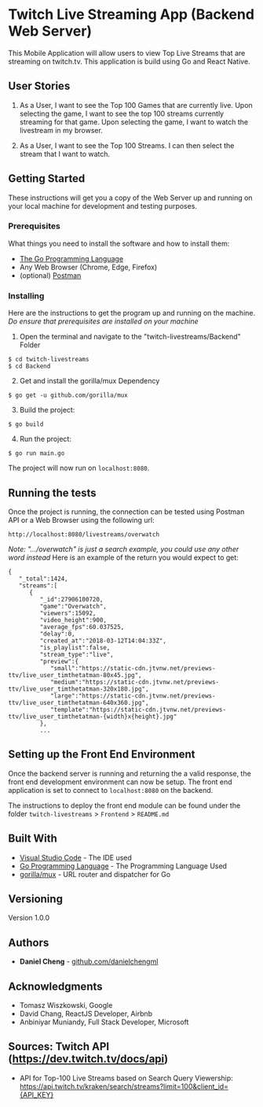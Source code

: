 # Twitch Live Streaming App (Backend Web Server)

This Mobile Application will allow users to view Top Live Streams that are streaming on twitch.tv. This application is build using Go and React Native.

## User Stories
1. As a User, I want to see the Top 100 Games that are currently live. Upon selecting the game, I want to see the top 100 streams currently streaming for that game. Upon selecting the game, I want to watch the livestream in my browser.

2. As a User, I want to see the Top 100 Streams. I can then select the stream that I want to watch.


## Getting Started

These instructions will get you a copy of the Web Server up and running on your local machine for development and testing purposes.

### Prerequisites

What things you need to install the software and how to install them:

 - [The Go Programming Language](https://golang.org/dl/)
 - Any Web Browser (Chrome, Edge, Firefox)
 - (optional) [Postman](https://www.getpostman.com/)

### Installing

Here are the instructions to get the program up and running on the machine. *Do ensure that prerequisites are installed on your machine*

1. Open the terminal and navigate to the "twitch-livestreams/Backend" Folder
```
$ cd twitch-livestreams
$ cd Backend
```
2. Get and install the gorilla/mux Dependency
```
$ go get -u github.com/gorilla/mux
```
3. Build the project:
```
$ go build
```
4. Run the project:
```
$ go run main.go
```
The project will now run on `localhost:8080`.

## Running the tests

Once the project is running, the connection can be tested using Postman API or a Web Browser using the following url:
```
http://localhost:8080/livestreams/overwatch
```
*Note: ".../overwatch" is just a search example, you could use any other word instead*
Here is an example of the return you would expect to get:
```
{  
   "_total":1424,
   "streams":[  
      {  
         "_id":27906100720,
         "game":"Overwatch",
         "viewers":15092,
         "video_height":900,
         "average_fps":60.037525,
         "delay":0,
         "created_at":"2018-03-12T14:04:33Z",
         "is_playlist":false,
         "stream_type":"live",
         "preview":{  
            "small":"https://static-cdn.jtvnw.net/previews-ttv/live_user_timthetatman-80x45.jpg",
            "medium":"https://static-cdn.jtvnw.net/previews-ttv/live_user_timthetatman-320x180.jpg",
            "large":"https://static-cdn.jtvnw.net/previews-ttv/live_user_timthetatman-640x360.jpg",
            "template":"https://static-cdn.jtvnw.net/previews-ttv/live_user_timthetatman-{width}x{height}.jpg"
         },
         ...
```


## Setting up the Front End Environment

Once the backend server is running and returning the a valid response, the front end development environment can now be setup. The front end application is set to connect to `localhost:8080` on the backend.

The instructions to deploy the front end module can be found under the folder `twitch-livestreams` > `Frontend` > `README.md`

## Built With

* [Visual Studio Code](https://code.visualstudio.com/) - The IDE used
* [Go Programming Language](https://golang.org/) - The Programming Language Used
* [gorilla/mux](https://github.com/gorilla/mux) - URL router and dispatcher for Go


## Versioning

Version 1.0.0

## Authors

* **Daniel Cheng** -  [github.com/danielchengml](https://github.com/danielchengml)

## Acknowledgments

* Tomasz Wiszkowski, Google
* David Chang, ReactJS Developer, Airbnb
* Anbiniyar Muniandy, Full Stack Developer, Microsoft

## Sources: Twitch API (https://dev.twitch.tv/docs/api)

- API for Top-100 Live Streams based on Search Query Viewership:
https://api.twitch.tv/kraken/search/streams?limit=100&client_id={API_KEY}
